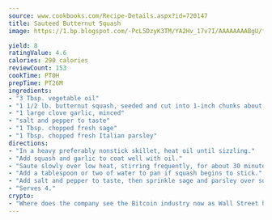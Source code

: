 ```yaml
---
source: www.cookbooks.com/Recipe-Details.aspx?id=720147
title: Sauteed Butternut Squash
image: https://1.bp.blogspot.com/-PcL5DzyK3TM/YA2Hv_17v7I/AAAAAAAABgU/fyHeesSth_IZW9mL5lk6GxJO8cW8ksrGACLcBGAsYHQ/s320/12.png

yield: 8
ratingValue: 4.6
calories: 290 calories
reviewCount: 153
cookTime: PT0H
prepTime: PT26M
ingredients:
- "3 Tbsp. vegetable oil"
- "1 1/2 lb. butternut squash, seeded and cut into 1-inch chunks about 3 1/2 c."
- "1 large clove garlic, minced"
- "salt and pepper to taste"
- "1 Tbsp. chopped fresh sage"
- "1 Tbsp. chopped fresh Italian parsley"
directions:
- "In a heavy preferably nonstick skillet, heat oil until sizzling."
- "Add squash and garlic to coat well with oil."
- "Saute slowly over low heat, stirring frequently, for about 30 minutes until squash is golden and tender."
- "Add a tablespoon or two of water to pan if squash begins to stick."
- "Add salt and pepper to taste, then sprinkle sage and parsley over squash and mix to combine well."
- "Serves 4."
crypto:
- "Where does the company see the Bitcoin industry now as Wall Street has begun to embrace it and what was the turning point that legitimatized Bitcoin?"
---
```

